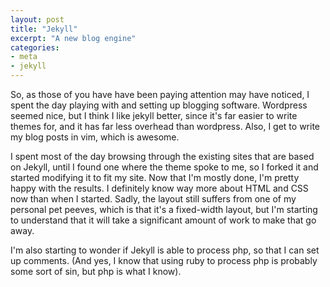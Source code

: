 ```yaml
---
layout: post
title: "Jekyll"
excerpt: "A new blog engine"
categories:
- meta
- jekyll
---
```


So, as those of you have have been paying attention may have noticed, I spent the day playing with and setting up blogging software. Wordpress seemed nice, but I think I like jekyll better, since it's far easier to  write themes for, and it has far less overhead than wordpress. Also, I get to write my blog posts in vim, which is awesome.

I spent most of the day browsing through the existing sites that are based on Jekyll, until I found one where the theme spoke to me, so I forked it and started modifying it to fit my site. Now that I'm mostly done, I'm pretty happy with the results. I definitely know way more about HTML and CSS now than when I started. Sadly, the layout still suffers from one of my personal pet peeves, which is that it's a fixed-width layout, but I'm starting to understand that it will take a significant amount of work to make that go away.

I'm also starting to wonder if Jekyll is able to process php, so that I can set up comments. (And yes, I know that using ruby to process php is probably some sort of sin, but php is what I know).
